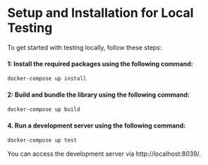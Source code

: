 # Setup and Installation for Local Testing
To get started with testing locally, follow these steps:

#### 1: Install the required packages using the following command:

```sh
docker-compose up install
```

#### 2: Build and bundle the library using the following command:

```sh
docker-compose up build
```

#### 4. Run a development server using the following command:

```sh
docker-compose up test
```

You can access the development server via http://localhost:8039/.